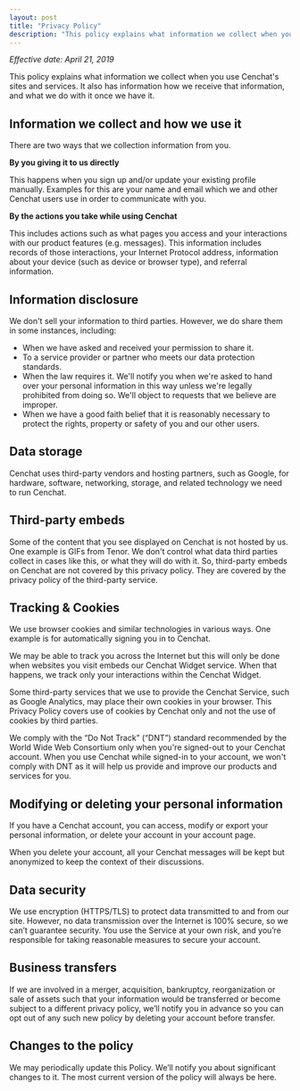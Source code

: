 ```yaml
---
layout: post
title: "Privacy Policy"
description: "This policy explains what information we collect when you use Cenchat's sites and services. It also has information how we receive that information, and what we do with it once we have it."
---
```


*Effective date: April 21, 2019*

This policy explains what information we collect when you use Cenchat's sites and services. It also has information how we receive that information, and what we do with it once we have it.

## Information we collect and how we use it

There are two ways that we collection information from you.

**By you giving it to us directly**

This happens when you sign up and/or update your existing profile manually. Examples for this are your name and email which we and other Cenchat users use in order to communicate with you.

**By the actions you take while using Cenchat**

This includes actions such as what pages you access and your interactions with our product features (e.g. messages). This information includes records of those interactions, your Internet Protocol address, information about your device (such as device or browser type), and referral information.

## Information disclosure

We don't sell your information to third parties. However, we do share them in some instances, including:

- When we have asked and received your permission to share it.
- To a service provider or partner who meets our data protection standards.
- When the law requires it. We'll notify you when we're asked to hand over your personal information in this way unless we're legally prohibited from doing so. We'll object to requests that we believe are improper.
- When we have a good faith belief that it is reasonably necessary to protect the rights, property or safety of you and our other users.

## Data storage

Cenchat uses third-party vendors and hosting partners, such as Google, for hardware, software, networking, storage, and related technology we need to run Cenchat.

## Third-party embeds

Some of the content that you see displayed on Cenchat is not hosted by us. One example is GIFs from Tenor. We don't control what data third parties collect in cases like this, or what they will do with it. So, third-party embeds on Cenchat are not covered by this privacy policy. They are covered by the privacy policy of the third-party service.

## Tracking & Cookies

We use browser cookies and similar technologies in various ways. One example is for automatically signing you in to Cenchat.

We may be able to track you across the Internet but this will only be done when websites you visit embeds our Cenchat Widget service. When that happens, we track only your interactions within the Cenchat Widget.

Some third-party services that we use to provide the Cenchat Service, such as Google Analytics, may place their own cookies in your browser. This Privacy Policy covers use of cookies by Cenchat only and not the use of cookies by third parties.

We comply with the “Do Not Track” (“DNT”) standard recommended by the World Wide Web Consortium only when you're signed-out to your Cenchat account. When you use Cenchat while signed-in to your account, we won't comply with DNT as it will help us provide and improve our products and services for you.

## Modifying or deleting your personal information

If you have a Cenchat account, you can access, modify or export your personal information, or delete your account in your account page.

When you delete your account, all your Cenchat messages will be kept but anonymized to keep the context of their discussions.

## Data security

We use encryption (HTTPS/TLS) to protect data transmitted to and from our site. However, no data transmission over the Internet is 100% secure, so we can’t guarantee security. You use the Service at your own risk, and you’re responsible for taking reasonable measures to secure your account.

## Business transfers

If we are involved in a merger, acquisition, bankruptcy, reorganization or sale of assets such that your information would be transferred or become subject to a different privacy policy, we’ll notify you in advance so you can opt out of any such new policy by deleting your account before transfer.

## Changes to the policy

We may periodically update this Policy. We’ll notify you about significant changes to it. The most current version of the policy will always be here.
